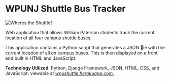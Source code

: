 # WPUNJ Shuttle Bus Tracker

![Wheres the Shuttle?](http://hexadecimalconverter.com/images/shuttlelogo.png)


Web application that allows William Paterson students track the current location of all four
campus shuttle buses.

This application contains a Python script that generates a JSON le with the current location of
all on campus buses. This is then displayed on a front end built in HTML and JavaScript.

__Technology Utilized__: Python, Django Framework, JSON, HTML, CSS, and JavaScript; viewable at _[wpushuttle.herokuapp.com.](https://wpushuttle.herokuapp.com)_



